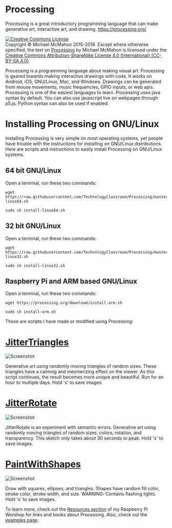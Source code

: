 # Processing
Processing is a great introductory programming language that can make generative art, interactive art, and drawing.  https://processing.org/

<a rel="license" href="http://creativecommons.org/licenses/by-sa/4.0/"><img alt="Creative Commons License" style="border-width:0" src="https://i.creativecommons.org/l/by-sa/4.0/88x31.png" /></a><br>Copyright © Michael McMahon 2015-2016.  Except where otherwise specified, the text on <a href="https://github.com/TechnologyClassroom/Processing/">Processing</a> by Michael McMahon is licensed under the <a href="https://creativecommons.org/licenses/by-sa/4.0/">Creative Commons Attribution-ShareAlike License 4.0 (International) (CC-BY-SA 4.0)</a>.

Processing is a programming language about making visual art.  Processing is geared towards making interactive drawings with code.  It works on Android, iOS, GNU/Linux, Mac, and Windows.  Drawings can be generated from mouse movements, music frequencies, GPIO inputs, or web apis.  Processing is one of the easiest languages to learn.  Processing uses java syntax by default.  You can also use javascript live on webpages through p5.js.  Python syntax can also be used if enabled.


# Installing Processing on GNU/Linux

Installing Processing is very simple on most operating systems, yet people have trouble with the instructions for installing on GNU/Linux distributions.  Here are scripts and instructions to easily install Processing on GNU/Linux systems.

<h2>64 bit GNU/Linux</h2>

Open a terminal, run these two commands:

```
wget https://raw.githubusercontent.com/TechnologyClassroom/Processing/master/install-linux64.sh

sudo sh install-linux64.sh
```

<h2>32 bit GNU/Linux</h2>

Open a terminal, run these two commands:

```
wget https://raw.githubusercontent.com/TechnologyClassroom/Processing/master/install-linux32.sh

sudo sh install-linux32.sh
```

<h2>Raspberry Pi and ARM based GNU/Linux</h2>

Open a terminal, run these two commands:

```
wget https://processing.org/download/install-arm.sh

sudo sh install-arm.sh
```


These are scripts I have made or modified using Processing:

# <a href="https://github.com/TechnologyClassroom/Processing/blob/master/JitterRotate/JitterRotate.pde">JitterTriangles</a>

![Screenshot](https://github.com/TechnologyClassroom/Processing/blob/master/Images/JitterTriangles-29822.png?raw=true "Screenshot")

Generative art using randomly moving triangles of random sizes.  These triangles have a calming and mesmerizing effect on the viewer.  As this script continues, the result becomes more unique and beautiful.  Run for an hour to multiple days.  Hold 's' to save images.


# <a href="https://github.com/TechnologyClassroom/Processing/blob/master/JitterRotate/JitterRotate.pde">JitterRotate</a>

![Screenshot](https://github.com/TechnologyClassroom/Processing/blob/master/Images/JitterRotate-0531.png?raw=true "Screenshot")

JitterRotate is an experiment with semantic errors.  Generative art using randomly moving triangles of random sizes, colors, rotation, and transparency.  This sketch only takes about 30 seconds to peak.  Hold 's' to save images.


# <a href="https://github.com/TechnologyClassroom/Processing/blob/master/PaintWithShapes/PaintWithShapes.pde">PaintWithShapes</a>

![Screenshot](https://github.com/TechnologyClassroom/Processing/blob/master/Images/PaintWithShapes.png?raw=true "Screenshot")

Draw with squares, ellipses, and triangles.  Shapes have random fill color, stroke color, stroke width, and size.  WARNING: Contains flashing lights.  Hold 's' to save images.

To learn more, check out the <a href="https://github.com/TechnologyClassroom/RaspberryPiProgrammingWorkshop#resources">Resources section</a> of my Raspberry Pi Worshop for links and books about Processing.  Also, check out the <a href="https://github.com/TechnologyClassroom/Processing/blob/master/ProcessingExamples.md">examples page</a>.
